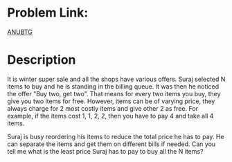 # Problem Link:
[ANUBTG](https://www.codechef.com/problems/ANUBTG/)

# Description
It is winter super sale and all the shops have various offers. Suraj selected N items to buy and he is standing in the billing queue. It was then he noticed the offer "Buy two, get two". That means for every two items you buy, they give you two items for free. However, items can be of varying price, they always charge for 2 most costly items and give other 2 as free. For example, if the items cost 1, 1, 2, 2, then you have to pay 4 and take all 4 items.

Suraj is busy reordering his items to reduce the total price he has to pay. He can separate the items and get them on different bills if needed. Can you tell me what is the least price Suraj has to pay to buy all the N items?